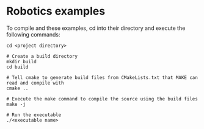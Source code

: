 # Robotics examples

To compile and these examples, cd into their directory and execute the following commands:

```
cd <project directory>

# Create a build directory
mkdir build
cd build

# Tell cmake to generate build files from CMakeLists.txt that MAKE can read and compile with
cmake ..

# Execute the make command to compile the source using the build files
make -j

# Run the executable
./<executable name>
```
